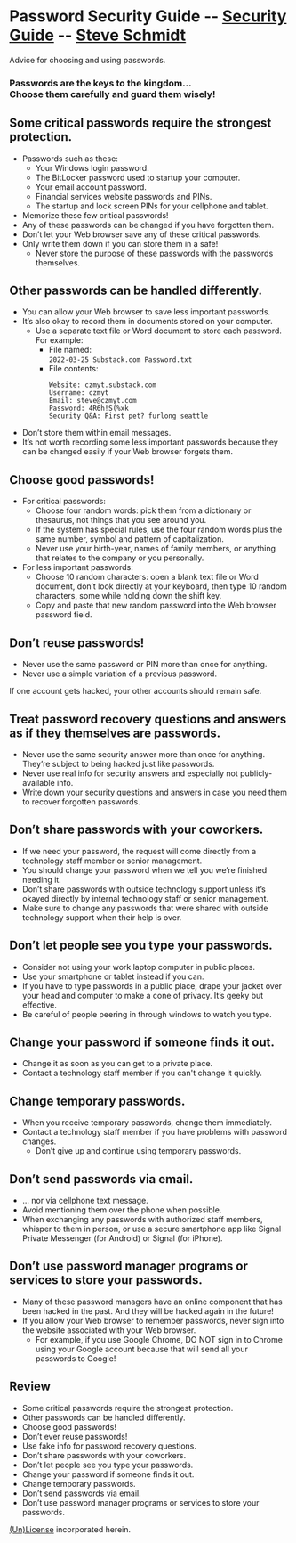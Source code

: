 
# Password Security Guide -- [Security Guide](..) -- [Steve Schmidt](/)
Advice for choosing and using passwords.

<h3>Passwords are the keys to the kingdom...<br />
Choose them carefully and guard them wisely!</h3>

## Some critical passwords require the strongest protection.
- Passwords such as these:
  - Your Windows login password.
  - The BitLocker password used to startup your computer.
  - Your email account password.
  - Financial services website passwords and PINs.
  - The startup and lock screen PINs for your cellphone and tablet.
- Memorize these few critical passwords!
- Any of these passwords can be changed if you have forgotten them.
- Don’t let your Web browser save any of these critical passwords.
- Only write them down if you can store them in a safe!
  - Never store the purpose of these passwords with the passwords themselves.

## Other passwords can be handled differently.
- You can allow your Web browser to save less important passwords.
- It’s also okay to record them in documents stored on your computer.
  - Use a separate text file or Word document to store each password. For example:
    - File named:
      <br />
      `2022-03-25 Substack.com Password.txt`
    - File contents:
      ```text
      Website: czmyt.substack.com
      Username: czmyt
      Email: steve@czmyt.com
      Password: 4R6h!S(%xk
      Security Q&A: First pet? furlong seattle
      ```
- Don’t store them within email messages.
- It’s not worth recording some less important passwords because they can be changed easily if your Web browser forgets them.

## Choose good passwords!
- For critical passwords:
	- Choose four random words: pick them from a dictionary or thesaurus, not things that you see around you.
	- If the system has special rules, use the four random words plus the same number, symbol and pattern of capitalization.
	- Never use your birth-year, names of family members, or anything that relates to the company or you personally.
- For less important passwords:
	- Choose 10 random characters: open a blank text file or Word document, don’t look directly at your keyboard, then type 10 random characters, some while holding down the shift key.
	- Copy and paste that new random password into the Web browser password field.

## Don’t reuse passwords!

- Never use the same password or PIN more than once for anything.
- Never use a simple variation of a previous password.

If one account gets hacked, your other accounts should remain safe.

## Treat password recovery questions and answers as if they themselves are passwords.

- Never use the same security answer more than once for anything. They’re subject to being hacked just like passwords.
- Never use real info for security answers and especially not publicly-available info.
- Write down your security questions and answers in case you need them to recover forgotten passwords.

## Don’t share passwords with your coworkers.

- If we need your password, the request will come directly from a technology staff member or senior management.
- You should change your password when we tell you we’re finished needing it.
- Don’t share passwords with outside technology support unless it’s okayed directly by internal technology staff or senior management.
- Make sure to change any passwords that were shared with outside technology support when their help is over.

## Don’t let people see you type your passwords.

- Consider not using your work laptop computer in public places.
- Use your smartphone or tablet instead if you can.
- If you have to type passwords in a public place, drape your jacket over your head and computer to make a cone of privacy. It’s geeky but effective.
- Be careful of people peering in through windows to watch you type.

## Change your password if someone finds it out.

- Change it as soon as you can get to a private place.
- Contact a technology staff member if you can't change it quickly.

## Change temporary passwords.

- When you receive temporary passwords, change them immediately.
- Contact a technology staff member if you have problems with password changes.
	- Don’t give up and continue using temporary passwords.

## Don’t send passwords via email.

- ... nor via cellphone text message.
- Avoid mentioning them over the phone when possible.
- When exchanging any passwords with authorized staff members, whisper to them in person, or use a secure smartphone app like Signal Private Messenger (for Android) or Signal (for iPhone).

## Don’t use password manager programs or services to store your passwords.

- Many of these password managers have an online component that has been hacked in the past. And they will be hacked again in the future!
- If you allow your Web browser to remember passwords, never sign into the website associated with your Web browser.
	- For example, if you use Google Chrome, DO NOT sign in to Chrome using your Google account because that will send all your passwords to Google!

## Review

- Some critical passwords require the strongest protection.
- Other passwords can be handled differently.
- Choose good passwords!
- Don’t ever reuse passwords!
- Use fake info for password recovery questions.
- Don’t share passwords with your coworkers.
- Don’t let people see you type your passwords.
- Change your password if someone finds it out.
- Change temporary passwords.
- Don’t send passwords via email.
- Don’t use password manager programs or services to store your passwords.

[(Un)License](/UNLICENSE) incorporated herein.
